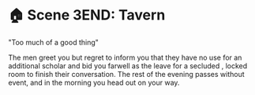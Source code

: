 # 🏠 Scene 3END: Tavern

"Too much of a good thing"

The men greet you but regret to inform you that they have no use for an additional scholar and bid you farwell as the leave for a secluded , locked room to finish their conversation. The rest of the evening passes without event, and in the morning you head out on your way.